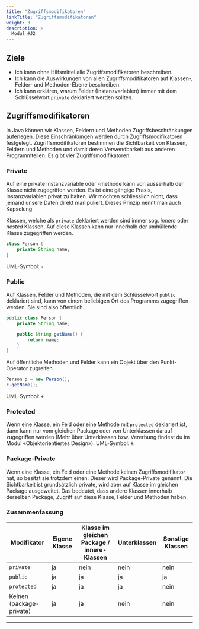 ```yaml
---
title: "Zugriffsmodifikatoren"
linkTitle: "Zugriffsmodifikatoren"
weight: 3
description: >
  Modul #J2
---
```


## Ziele
* Ich kann ohne Hilfsmittel alle Zugriffsmodifikatoren beschreiben.
* Ich kann die Auswirkungen von allen Zugriffsmodifikatoren auf Klassen-, Felder- und Methoden-Ebene beschreiben.
* Ich kann erklären, warum Felder (Instanzvariablen) immer mit dem Schlüsselwort `private` deklariert werden sollten.

## Zugriffsmodifikatoren
In Java können wir Klassen, Feldern und Methoden Zugriffsbeschränkungen auferlegen. Diese Einschränkungen werden durch Zugriffsmodifikatoren festgelegt.
Zugriffsmodifikatoren bestimmen die Sichtbarkeit von Klassen, Feldern und Methoden und damit deren Verwendbarkeit aus anderen Programmteilen.
Es gibt vier Zugriffsmodifikatoren.

### Private
Auf eine private Instanzvariable oder -methode kann von ausserhalb der Klasse nicht zugegriffen werden.
Es ist eine gängige Praxis, Instanzvariablen privat zu halten. Wir möchten schliesslich nicht, dass jemand unsere Daten direkt manipuliert. Dieses Prinzip nennt man auch Kapselung.

Klassen, welche als `private` deklariert werden sind immer sog. _innere_ oder _nested_ Klassen. Auf diese Klassen kann nur innerhalb der umhüllende Klasse zugegriffen werden.

```java
class Person {
    private String name;
}
```
UML-Symbol: `-`

### Public
Auf Klassen, Felder und Methoden, die mit dem Schlüsselwort `public` deklariert sind, kann von einem beliebigen Ort des Programms zugegriffen werden.
Sie sind also öffentlich.
```java
public class Person {
	private String name;

	public String getName() {
		return name;
	}
}
```
Auf öffentliche Methoden und Felder kann ein Objekt über den Punkt-Operator zugreifen.
```java
Person p = new Person();
c.getName();
```
UML-Symbol: `+`

### Protected
Wenn eine Klasse, ein Feld oder eine Methode mit `protected` deklariert ist, dann kann nur vom gleichen Package oder von Unterklassen darauf zugegriffen werden (Mehr über Unterklassen bzw. Vererbung findest du im Modul «Objektorientiertes Design»).
UML-Symbol: `#`.

### Package-Private
Wenn eine Klasse, ein Feld oder eine Methode keinen Zugriffsmodifikator hat, so besitzt sie trotzdem einen. Dieser wird Package-Private genannt. Die Sichtbarkeit ist grundsätzlich private, wird aber auf Klasse im gleichen Package ausgeweitet.
Das bedeutet, dass andere Klassen innerhalb derselben Package, Zugriff auf diese Klasse, Felder und Methoden haben.

### Zusammenfassung
| Modifikator              | Eigene Klasse | Klasse im gleichen Package / innere-Klassen | Unterklassen | Sonstige Klassen |
|--------------------------|---------------|---------------------------------------------|--------------|------------------|
| `private`                | ja            | nein                                        | nein         | nein             |
| `public`                 | ja            | ja                                          | ja           | ja               |
| `protected`              | ja            | ja                                          | ja           | nein             |
| Keinen (package-private) | ja            | ja                                          | nein         | nein             |

---
